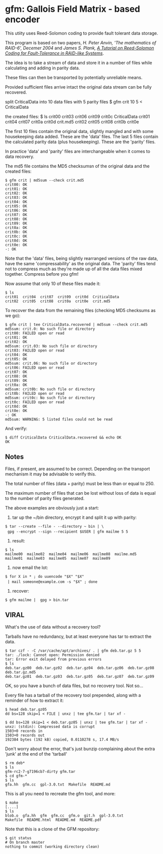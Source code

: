 # gfm: Gallois Field Matrix - based encoder

This utiity uses Reed-Solomon coding to provide fault tolerant data storage.

This program is based on two papers,
*H. Peter Anvin, 'The mathematics of RAID-6', Decemer 2004*
and
*James S. Plank, [A Tutorial on Reed-Solomon Coding for Fault-Tolerance in
RAID-like Systems](http://www.cs.utk.edu/~plank/plank/papers/CS-96-332.html)*.

The idea is to take a stream of data and store it in a number of files
while calculating and adding in parity data.

These files can then be transported by potentially unreliable means.

Provided sufficient files arrive intact the original data stream can
be fully recovered.

split CriticalData into 10 data files with 5 parity files
    $ gfm crit 10 5 < CriticalData

the created files:
    $ ls
    crit00  crit03  crit06  crit09  crit0c  CriticalData
    crit01  crit04  crit07  crit0a  crit0d  crit.md5
    crit02  crit05  crit08  crit0b  crit0e

The first 10 files contain the original data, slightly mangled and
with some housekeeping data added. These are the 'data' files.
The last 5 files contain the calculated parity data (plus housekeeping).
These are the 'parity' files.

In practice 'data' and 'parity' files are interchangeable when it
comes to data recovery.

The md5 file contains the MD5 checksumsn of the original data
and the created files:

    $ gfm crit | md5sum --check crit.md5
    crit00: OK
    crit01: OK
    crit02: OK
    crit03: OK
    crit04: OK
    crit05: OK
    crit06: OK
    crit07: OK
    crit08: OK
    crit09: OK
    crit0a: OK
    crit0b: OK
    crit0c: OK
    crit0d: OK
    crit0e: OK
    -: OK

Note that the 'data' files, being slightly rearranged versions
of the raw data, have the same 'compressability' as the original
data. The 'parity' files tend not to compress much as they're made
up of all the data files mixed together. Compress before you gfm!

Now assume that only 10 of these files made it:

    $ ls
    crit01  crit04  crit07  crit09  crit0d  CriticalData
    crit02  crit05  crit08  crit0a  crit0e  crit.md5

To recover the data from the remaining files
(checking MD5 checksums as we go):

    $ gfm crit | tee CriticalData.recovered | md5sum --check crit.md5
    md5sum: crit.0: No such file or directory
    crit00: FAILED open or read
    crit01: OK
    crit02: OK
    md5sum: crit.03: No such file or directory
    crit03: FAILED open or read
    crit04: OK
    crit05: OK
    md5sum: crit.06: No such file or directory
    crit06: FAILED open or read
    crit07: OK
    crit08: OK
    crit09: OK
    crit0a: OK
    md5sum: crit0b: No such file or directory
    crit0b: FAILED open or read
    md5sum: crit0c: No such file or directory
    crit0c: FAILED open or read
    crit0d: OK
    crit0e: OK
    -: OK
    md5sum: WARNING: 5 listed files could not be read

And verify:

    $ diff CriticalData CriticalData.recovered && echo OK
    OK

## Notes

Files, if present, are assumed to be correct. Depending on the
transport mechanism it may be advisable to verify this.

The total number of files (data + parity) must be less than or
equal to 250.

The maximum number of files that can be lost without loss of data is
equal to the number of parity files generated.

The above examples are obviously just a start:

1. tar up the ~/bin directory, encrypt it and split it up with parity:

`$ tar --create --file - --directory ~ bin | \`<br/>
&nbsp;&nbsp;`gpg --encrypt --sign --recipient $USER | gfm mailme 5 5`

1. result:

`$ ls`<br/>
`mailme00  mailme02  mailme04  mailme06  mailme08  mailme.md5`<br/>
`mailme01  mailme03  mailme05  mailme07  mailme09`

1. now email the lot:

`$ for X in * ; do uuencode "$X" "$X"`<br/>
&nbsp;&nbsp;`| mail someone@example.com -s "$X" ; done`

1. recover:

`$ gfm mailme |  gpg > bin.tar`

## VIRAL

What's the use of data without a recovery tool?

Tarballs have no redundancy, but at least everyone has
tar to extract the data.

    $ tar czf - -C /var/cache/apt/archives/ . | gfm deb.tar.gz 5 5
    tar: ./lock: Cannot open: Permission denied
    tar: Error exit delayed from previous errors
    $ ls
    deb.tar.gz00  deb.tar.gz02  deb.tar.gz04  deb.tar.gz06  deb.tar.gz08  deb.tar.gz.md5
    deb.tar.gz01  deb.tar.gz03  deb.tar.gz05  deb.tar.gz07  deb.tar.gz09

OK, so you have a bunch of data files, but no recovery tool. Not so...

Every file has a tarball of the recovery tool prepended, along
with a reminder of how to extract it:

    $ head deb.tar.gz05
    dd bs=128 skip=1 < FILE | unxz | tee gfm.tar | tar xf -

    $ dd bs=128 skip=1 < deb.tar.gz05 | unxz | tee gfm.tar | tar xf -
    unxz: (stdin): Compressed data is corrupt
    1503+0 records in
    1503+0 records out
    192384 bytes (192 kB) copied, 0.0110278 s, 17.4 MB/s

Don't worry about the error, that's just bunzip complaining about the
extra 'junk' at the end of the 'tarball'

    $ rm deb*
    $ ls
    gfm-rc2-7-g7196cb7-dirty gfm.tar
    $ cd gfm-*
    $ ls
    gfa.hh  gfm.cc  gpl-3.0.txt  Makefile  README.md

This is all you need to recreate the gfm tool, and more:

    $ make
    [....]
    $ ls
    blob.o  gfa.hh  gfm  gfm.cc  gfm.o  git.h  gpl-3.0.txt
    Makefile  README.html  README.md  README.pdf

Note that this is a clone of the GFM repository:

    $ git status
    # On branch master
    nothing to commit (working directory clean)

